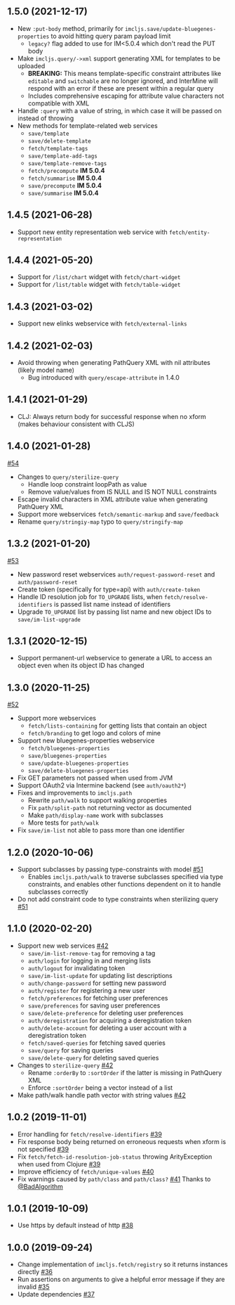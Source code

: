 ## 1.5.0 (2021-12-17)

- New `:put-body` method, primarily for `imcljs.save/update-bluegenes-properties` to avoid hitting query param payload limit
    - `legacy?` flag added to use for IM<5.0.4 which don't read the PUT body
- Make `imcljs.query/->xml` support generating XML for templates to be uploaded
    - **BREAKING:** This means template-specific constraint attributes like `editable` and `switchable` are no longer ignored, and InterMine will respond with an error if these are present within a regular query
    - Includes comprehensive escaping for attribute value characters not compatible with XML
- Handle `:query` with a value of string, in which case it will be passed on instead of throwing
- New methods for template-related web services
    - `save/template`
    - `save/delete-template`
    - `fetch/template-tags`
    - `save/template-add-tags`
    - `save/template-remove-tags`
    - `fetch/precompute` **IM 5.0.4**
    - `fetch/summarise` **IM 5.0.4**
    - `save/precompute` **IM 5.0.4**
    - `save/summarise` **IM 5.0.4**

## 1.4.5 (2021-06-28)

- Support new entity representation web service with `fetch/entity-representation`

## 1.4.4 (2021-05-20)

- Support for `/list/chart` widget with `fetch/chart-widget`
- Support for `/list/table` widget with `fetch/table-widget`

## 1.4.3 (2021-03-02)

- Support new elinks webservice with `fetch/external-links`

## 1.4.2 (2021-02-03)

- Avoid throwing when generating PathQuery XML with nil attributes (likely model name)
    - Bug introduced with `query/escape-attribute` in 1.4.0

## 1.4.1 (2021-01-29)

- CLJ: Always return body for successful response when no xform (makes behaviour consistent with CLJS)

## 1.4.0 (2021-01-28)

[#54](https://github.com/intermine/imcljs/pull/54)
- Changes to `query/sterilize-query`
    - Handle loop constraint loopPath as value
    - Remove value/values from IS NULL and IS NOT NULL constraints
- Escape invalid characters in XML attribute value when generating PathQuery XML
- Support more webservices `fetch/semantic-markup` and `save/feedback`
- Rename `query/stringiy-map` typo to `query/stringify-map`

## 1.3.2 (2021-01-20)

[#53](https://github.com/intermine/imcljs/pull/53)
- New password reset webservices `auth/request-password-reset` and `auth/password-reset`
- Create token (specifically for type=api) with `auth/create-token`
- Handle ID resolution job for `TO_UPGRADE` lists, when `fetch/resolve-identifiers` is passed list name instead of identifiers
- Upgrade `TO_UPGRADE` list by passing list name and new object IDs to `save/im-list-upgrade`

## 1.3.1 (2020-12-15)

- Support permanent-url webservice to generate a URL to access an object even when its object ID has changed

## 1.3.0 (2020-11-25)

[#52](https://github.com/intermine/imcljs/pull/52)
- Support more webservices
    - `fetch/lists-containing` for getting lists that contain an object
    - `fetch/branding` to get logo and colors of mine
- Support new bluegenes-properties webservice
    - `fetch/bluegenes-properties`
    - `save/bluegenes-properties`
    - `save/update-bluegenes-properties`
    - `save/delete-bluegenes-properties`
- Fix GET parameters not passed when used from JVM
- Support OAuth2 via Intermine backend (see `auth/oauth2*`)
- Fixes and improvements to `imcljs.path`
    - Rewrite `path/walk` to support walking properties
    - Fix `path/split-path` not returning vector as documented
    - Make `path/display-name` work with subclasses
    - More tests for `path/walk`
- Fix `save/im-list` not able to pass more than one identifier

## 1.2.0 (2020-10-06)

- Support subclasses by passing type-constraints with model [#51](https://github.com/intermine/imcljs/pull/51)
    - Enables `imcljs.path/walk` to traverse subclasses specified via type constraints, and enables other functions dependent on it to handle subclasses correctly
- Do not add constraint code to type constraints when sterilizing query [#51](https://github.com/intermine/imcljs/pull/51)

## 1.1.0 (2020-02-20)

- Support new web services [#42](https://github.com/intermine/imcljs/pull/42)
    - `save/im-list-remove-tag` for removing a tag
    - `auth/login` for logging in and merging lists
    - `auth/logout` for invalidating token
    - `save/im-list-update` for updating list descriptions
    - `auth/change-password` for setting new password
    - `auth/register` for registering a new user
    - `fetch/preferences` for fetching user preferences
    - `save/preferences` for saving user preferences
    - `save/delete-preference` for deleting user preferences
    - `auth/deregistration` for acquiring a deregistration token
    - `auth/delete-account` for deleting a user account with a deregistration token
    - `fetch/saved-queries` for fetching saved queries
    - `save/query` for saving queries
    - `save/delete-query` for deleting saved queries
- Changes to `sterilize-query` [#42](https://github.com/intermine/imcljs/pull/42)
    - Rename `:orderBy` to `:sortOrder` if the latter is missing in PathQuery XML
    - Enforce `:sortOrder` being a vector instead of a list
- Make path/walk handle path vector with string values [#42](https://github.com/intermine/imcljs/pull/42)

## 1.0.2 (2019-11-01)

- Error handling for `fetch/resolve-identifiers` [#39](https://github.com/intermine/imcljs/pull/39)
- Fix response body being returned on erroneous requests when xform is not specified [#39](https://github.com/intermine/imcljs/pull/39)
- Fix `fetch/fetch-id-resolution-job-status` throwing ArityException when used from Clojure [#39](https://github.com/intermine/imcljs/pull/39)
- Improve efficiency of `fetch/unique-values` [#40](https://github.com/intermine/imcljs/pull/40)
- Fix warnings caused by `path/class` and `path/class?` [#41](https://github.com/intermine/imcljs/pull/41) Thanks to [@BadAlgorithm](https://github.com/BadAlgorithm)

## 1.0.1 (2019-10-09)

- Use https by default instead of http [#38](https://github.com/intermine/imcljs/pull/38)

## 1.0.0 (2019-09-24)

- Change implementation of `imcljs.fetch/registry` so it returns instances directly [#36](https://github.com/intermine/imcljs/pull/36)
- Run assertions on arguments to give a helpful error message if they are invalid [#35](https://github.com/intermine/imcljs/pull/35)
- Update dependencies [#37](https://github.com/intermine/imcljs/pull/37)
